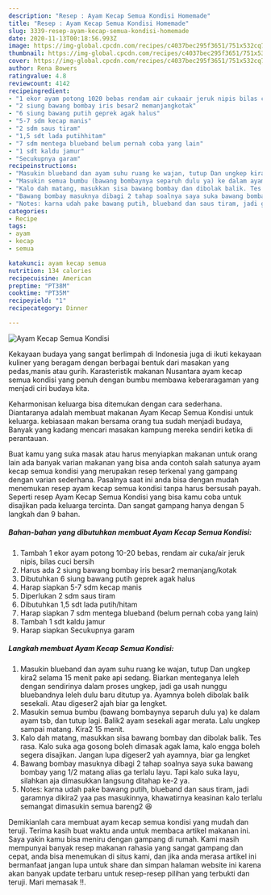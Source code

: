 ```yaml
---
description: "Resep : Ayam Kecap Semua Kondisi Homemade"
title: "Resep : Ayam Kecap Semua Kondisi Homemade"
slug: 3339-resep-ayam-kecap-semua-kondisi-homemade
date: 2020-11-13T00:18:56.993Z
image: https://img-global.cpcdn.com/recipes/c4037bec295f3651/751x532cq70/ayam-kecap-semua-kondisi-foto-resep-utama.jpg
thumbnail: https://img-global.cpcdn.com/recipes/c4037bec295f3651/751x532cq70/ayam-kecap-semua-kondisi-foto-resep-utama.jpg
cover: https://img-global.cpcdn.com/recipes/c4037bec295f3651/751x532cq70/ayam-kecap-semua-kondisi-foto-resep-utama.jpg
author: Rena Bowers
ratingvalue: 4.8
reviewcount: 4142
recipeingredient:
- "1 ekor ayam potong 1020 bebas rendam air cukaair jeruk nipis bilas cuci bersih"
- "2 siung bawang bombay iris besar2 memanjangkotak"
- "6 siung bawang putih geprek agak halus"
- "5-7 sdm kecap manis"
- "2 sdm saus tiram"
- "1,5 sdt lada putihhitam"
- "7 sdm mentega blueband belum pernah coba yang lain"
- "1 sdt kaldu jamur"
- "Secukupnya garam"
recipeinstructions:
- "Masukin blueband dan ayam suhu ruang ke wajan, tutup Dan ungkep kira2 selama 15 menit pake api sedang. Biarkan menteganya leleh dengan sendirinya dalam proses ungkep, jadi ga usah nunggu bluebandnya leleh dulu baru ditutup ya. Ayamnya boleh dibolak balik sesekali. Atau digeser2 ajah biar ga lengket."
- "Masukin semua bumbu (bawang bombaynya separuh dulu ya) ke dalam ayam tsb, dan tutup lagi. Balik2 ayam sesekali agar merata. Lalu ungkep sampai matang. Kira2 15 menit."
- "Kalo dah matang, masukkan sisa bawang bombay dan dibolak balik. Tes rasa. Kalo suka aga gosong boleh dimasak agak lama, kalo engga boleh segera disajikan. Jangan lupa digeser2 yah ayamnya, biar ga lengket"
- "Bawang bombay masuknya dibagi 2 tahap soalnya saya suka bawang bombay yang 1/2 matang alias ga terlalu layu. Tapi kalo suka layu, silahkan aja dimasukkan langsung ditahap ke-2 ya."
- "Notes: karna udah pake bawang putih, blueband dan saus tiram, jadi garamnya dikira2 yaa pas masukinnya, khawatirnya keasinan kalo terlalu semangat dimasukin semua bareng2 😆"
categories:
- Recipe
tags:
- ayam
- kecap
- semua

katakunci: ayam kecap semua 
nutrition: 134 calories
recipecuisine: American
preptime: "PT38M"
cooktime: "PT35M"
recipeyield: "1"
recipecategory: Dinner

---
```



![Ayam Kecap Semua Kondisi](https://img-global.cpcdn.com/recipes/c4037bec295f3651/751x532cq70/ayam-kecap-semua-kondisi-foto-resep-utama.jpg)

Kekayaan budaya yang sangat berlimpah di Indonesia juga di ikuti kekayaan kuliner yang beragam dengan berbagai bentuk dari masakan yang pedas,manis atau gurih. Karasteristik makanan Nusantara ayam kecap semua kondisi yang penuh dengan bumbu membawa keberaragaman yang menjadi ciri budaya kita.




Keharmonisan keluarga bisa ditemukan dengan cara sederhana. Diantaranya adalah membuat makanan Ayam Kecap Semua Kondisi untuk keluarga. kebiasaan makan bersama orang tua sudah menjadi budaya, Banyak yang kadang mencari masakan kampung mereka sendiri ketika di perantauan.

Buat kamu yang suka masak atau harus menyiapkan makanan untuk orang lain ada banyak varian makanan yang bisa anda contoh salah satunya ayam kecap semua kondisi yang merupakan resep terkenal yang gampang dengan varian sederhana. Pasalnya saat ini anda bisa dengan mudah menemukan resep ayam kecap semua kondisi tanpa harus bersusah payah.
Seperti resep Ayam Kecap Semua Kondisi yang bisa kamu coba untuk disajikan pada keluarga tercinta. Dan sangat gampang hanya dengan 5 langkah dan 9 bahan.


<!--inarticleads1-->

##### Bahan-bahan yang dibutuhkan membuat Ayam Kecap Semua Kondisi:

1. Tambah 1 ekor ayam potong 10-20 bebas, rendam air cuka/air jeruk nipis, bilas cuci bersih
1. Harus ada 2 siung bawang bombay iris besar2 memanjang/kotak
1. Dibutuhkan 6 siung bawang putih geprek agak halus
1. Harap siapkan 5-7 sdm kecap manis
1. Diperlukan 2 sdm saus tiram
1. Dibutuhkan 1,5 sdt lada putih/hitam
1. Harap siapkan 7 sdm mentega blueband (belum pernah coba yang lain)
1. Tambah 1 sdt kaldu jamur
1. Harap siapkan Secukupnya garam




<!--inarticleads2-->

##### Langkah membuat  Ayam Kecap Semua Kondisi:

1. Masukin blueband dan ayam suhu ruang ke wajan, tutup Dan ungkep kira2 selama 15 menit pake api sedang. Biarkan menteganya leleh dengan sendirinya dalam proses ungkep, jadi ga usah nunggu bluebandnya leleh dulu baru ditutup ya. Ayamnya boleh dibolak balik sesekali. Atau digeser2 ajah biar ga lengket.
1. Masukin semua bumbu (bawang bombaynya separuh dulu ya) ke dalam ayam tsb, dan tutup lagi. Balik2 ayam sesekali agar merata. Lalu ungkep sampai matang. Kira2 15 menit.
1. Kalo dah matang, masukkan sisa bawang bombay dan dibolak balik. Tes rasa. Kalo suka aga gosong boleh dimasak agak lama, kalo engga boleh segera disajikan. Jangan lupa digeser2 yah ayamnya, biar ga lengket
1. Bawang bombay masuknya dibagi 2 tahap soalnya saya suka bawang bombay yang 1/2 matang alias ga terlalu layu. Tapi kalo suka layu, silahkan aja dimasukkan langsung ditahap ke-2 ya.
1. Notes: karna udah pake bawang putih, blueband dan saus tiram, jadi garamnya dikira2 yaa pas masukinnya, khawatirnya keasinan kalo terlalu semangat dimasukin semua bareng2 😆




Demikianlah cara membuat ayam kecap semua kondisi yang mudah dan teruji. Terima kasih buat waktu anda untuk membaca artikel makanan ini. Saya yakin kamu bisa meniru dengan gampang di rumah. Kami masih mempunyai banyak resep makanan rahasia yang sangat gampang dan cepat, anda bisa menemukan di situs kami, dan jika anda merasa artikel ini bermanfaat jangan lupa untuk share dan simpan halaman website ini karena akan banyak update terbaru untuk resep-resep pilihan yang terbukti dan teruji. Mari memasak !!. 
